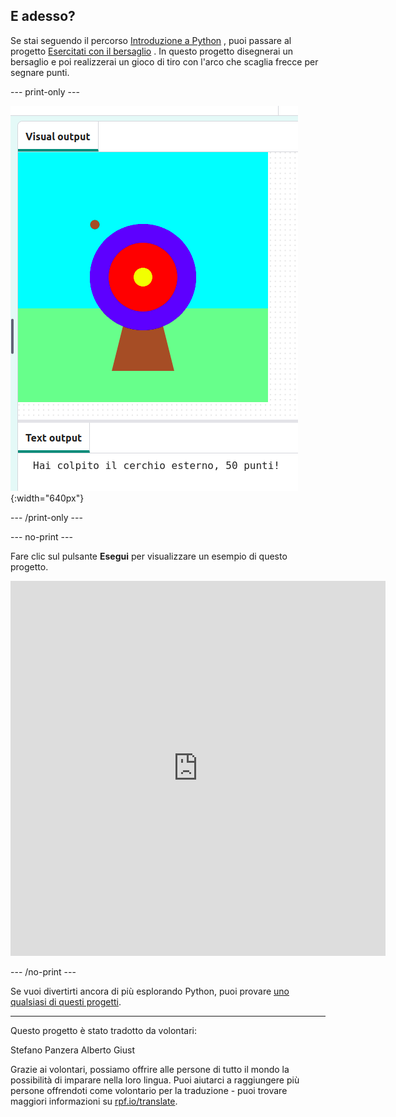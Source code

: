 ## E adesso?

Se stai seguendo il percorso [Introduzione a Python](https://projects.raspberrypi.org/it-IT/raspberrypi/python-intro) , puoi passare al progetto [Esercitati con il bersaglio](https://projects.raspberrypi.org/it-IT/projects/target-practice) . In questo progetto disegnerai un bersaglio e poi realizzerai un gioco di tiro con l'arco che scaglia frecce per segnare punti.

--- print-only ---

![Un bersaglio per tiro con l'arco con un colpo finito sul cerchio esterno. Sotto viene visualizzato il testo "Hai colpito il cerchio esterno, 50 punti!" ](images/blue-points.png){:width="640px"}

--- /print-only ---

--- no-print ---

Fare clic sul pulsante **Esegui** per visualizzare un esempio di questo progetto.

<iframe src="https://editor.raspberrypi.org/it-IT/embed/viewer/target-practice-solution" width="600" height="600" frameborder="0" marginwidth="0" marginheight="0" allowfullscreen>
</iframe>

--- /no-print ---

Se vuoi divertirti ancora di più esplorando Python, puoi provare [uno qualsiasi di questi progetti](https://projects.raspberrypi.org/it-IT/projects?software%5B%5D=python).

***

Questo progetto è stato tradotto da volontari:

Stefano Panzera
Alberto Giust

Grazie ai volontari, possiamo offrire alle persone di tutto il mondo la possibilità di imparare nella loro lingua. Puoi aiutarci a raggiungere più persone offrendoti come volontario per la traduzione - puoi trovare maggiori informazioni su [rpf.io/translate](https://rpf.io/translate).
